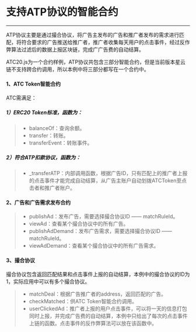 # 支持ATP协议的智能合约
------
ATP协议主要是通过撮合协议，将广告主发布的广告和推广者发布的需求进行匹配，将符合要求的广告推送给推广者，推广者收集每天用户的点击事件，经过反作弊算法过滤后的数据上报区块链，完成广广告费的自动结算。

ATC20.js为一个合约样例，ATP协议共包含三部分智能合约，但是当前版本星云链不支持跨合约调用，所以本例中将三部分都写在一个合约中。

#### 1、ATC Token智能合约
ATC需满足：
##### 1）ERC20 Token标准，函数为：
> * balanceOf：查询余额。
> * transfer：转账。
> * transferEvent：转账事件。
##### 2）符合ATP扣款协议，函数为：
> * _transferATP：内部调用函数，根据广告ID，只有匹配上的推广者上报的点击事件才能完成自动结算，从广告主账户自动划拨ATCToken至点击者和推广者账户。

#### 2、广告和广告需求发布合约
> * publishAd：发布广告，需要选择撮合协议ID —— matchRuleId。
> * viewAd：查看某个撮合协议中的所有广告。
> * publishAdDemand：发布广告需求，需要选择撮合协议ID —— matchRuleId。
> * viewAdDemand：查看某个撮合协议中的所有广告需求。

#### 3、撮合协议
撮合协议包含返回匹配结果和点击事件上报的自动结算，本例中的撮合协议的ID为1，实际应用中可以有多个撮合协议。
> * matchDeal：根据广告推广者的address，返回匹配的广告。
> * checkMatched：供ATC Token智能合约调用。
> * userClickedAd：推广者上报的用户点击事件，可以将一天的信息打包同时上报，并完成广告费的自动结算，本例中只给出了每次的点击事件上链的函数。点击事件的反作弊算法可以放在该函数中。
